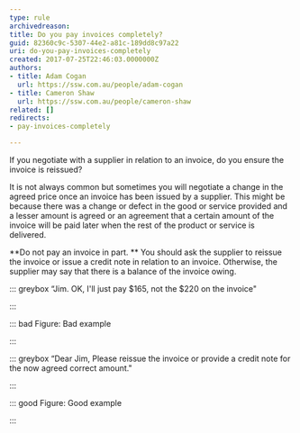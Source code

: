 ```yaml
---
type: rule
archivedreason: 
title: Do you pay invoices completely?
guid: 82360c9c-5307-44e2-a81c-189dd8c97a22
uri: do-you-pay-invoices-completely
created: 2017-07-25T22:46:03.0000000Z
authors:
- title: Adam Cogan
  url: https://ssw.com.au/people/adam-cogan
- title: Cameron Shaw
  url: https://ssw.com.au/people/cameron-shaw
related: []
redirects:
- pay-invoices-completely

---
```


If you negotiate with a supplier in relation to an invoice, do you ensure the invoice is reissued?

It is not always common but sometimes you will negotiate a change in the agreed price once an invoice has been issued by a supplier. This might be because there was a change or defect in the good or service provided and a lesser amount is agreed or an agreement that a certain amount of the invoice will be paid later when the rest of the product or service is delivered.

<!--endintro-->

**Do not pay an invoice in part. ** You should ask the supplier to reissue the invoice or issue a credit note in relation to an invoice. Otherwise, the supplier may say that there is a balance of the invoice owing.


::: greybox
“Jim. OK, I'll just pay $165, not the $220 on the invoice"

:::




::: bad
Figure: Bad example

:::



::: greybox
“Dear Jim, Please reissue the invoice or provide a credit note for the now agreed correct amount." 

:::



::: good
Figure: Good example

:::

